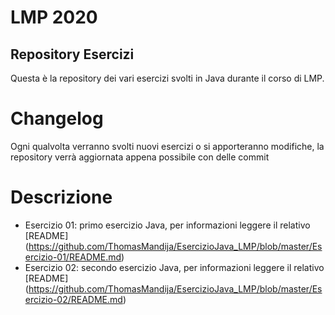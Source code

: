 # LMP 2020
## Repository Esercizi

Questa è la repository dei vari esercizi svolti in Java durante il corso di LMP.

# Changelog
Ogni qualvolta verranno svolti nuovi esercizi o si apporteranno modifiche, la repository verrà aggiornata appena possibile con delle commit

# Descrizione

- Esercizio 01: primo esercizio Java, per informazioni leggere il relativo [README] (https://github.com/ThomasMandija/EsercizioJava_LMP/blob/master/Esercizio-01/README.md)
- Esercizio 02: secondo esercizio Java, per informazioni leggere il relativo [README] (https://github.com/ThomasMandija/EsercizioJava_LMP/blob/master/Esercizio-02/README.md)